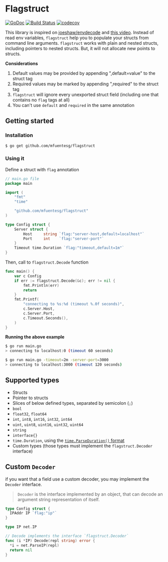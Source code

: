 # Flagstruct

[![GoDoc](https://godoc.org/github.com/mfuentesg/flagstruct?status.svg)](https://godoc.org/github.com/mfuentesg/flagstruct)
[![Build Status](https://travis-ci.org/mfuentesg/flagstruct.svg?branch=master)](https://travis-ci.org/mfuentesg/flagstruct)
[![codecov](https://codecov.io/gh/mfuentesg/flagstruct/branch/master/graph/badge.svg)](https://codecov.io/gh/mfuentesg/flagstruct)

This library is inspired on [joeshaw/envdecode](https://github.com/joeshaw/envdecode) and [this video](https://youtu.be/PTE4VJIdHPg?t=7m50s).
Instead of read env variables, `flagstruct` help you to populate your structs from command line arguments.
`flagstruct` works with plain and nested structs, including pointers to nested structs. But, it will not allocate new points to structs.

**Considerations**

1. Default values may be provided by appending ",default=value" to the struct tag
2. Required values may be marked by appending ",required" to the struct tag
3. `flagstruct` will ignore every unexported struct field (including one that contains no `flag` tags at all)
4. You can't use `default` and `required` in the same annotation

## Getting started

### Installation

```bash
$ go get github.com/mfuentesg/flagstruct
```

### Using it

Define a struct with `flag` annotation

```go
// main.go file
package main

import (
	"fmt"
	"time"

	"github.com/mfuentesg/flagstruct"
)

type Config struct {
	Server struct {
		Host     string `flag:"server-host,default=localhost"`
		Port     int    `flag:"server-port"`
	}
	Timeout time.Duration `flag:"timeout,default=1m"`
}
```
Then, call to `flagstruct.Decode` function
```go
func main() {
	var c Config
	if err := flagstruct.Decode(&c); err != nil {
		fmt.Println(err)
		return
	}
	fmt.Printf(
		"connecting to %s:%d (timeout %.0f seconds)",
		c.Server.Host,
		c.Server.Port,
		c.Timeout.Seconds(),
	)
}
```

**Running the above example**
```sh
$ go run main.go
> connecting to localhost:0 (timeout 60 seconds)

$ go run main.go -timeout=2m -server-port=3000
> connecting to localhost:3000 (timeout 120 seconds)
```

## Supported types

* Structs
* Pointer to structs
* Slices of below defined types, separated by semicolon (`;`)
* `bool`
* `float32`, `float64`
* `int`, `int8`, `int16`, `int32`, `int64`
* `uint`, `uint8`, `uint16`, `uint32`, `uint64`
* `string`
* `interface{}`
* `time.Duration`, using the [`time.ParseDuration()` format](http://golang.org/pkg/time/#ParseDuration)
* Custom types (those types must implement the `flagstruct.Decoder` interface)

## Custom `Decoder`

if you want that a field use a custom decoder, you may implement the `Decoder` interface.
> `Decoder` is the interface implemented by an object, that can decode an argument string representation of itself.

```go
type Config struct {
  IPAddr IP `flag:"ip"`
}

type IP net.IP

// Decode implements the interface `flagstruct.Decoder`
func (i *IP) Decode(repl string) error {
  *i = net.ParseIP(repl)
  return nil
}
```

